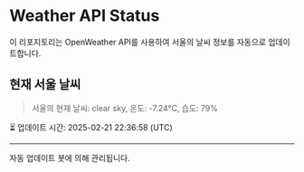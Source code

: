 
# Weather API Status

이 리포지토리는 OpenWeather API를 사용하여 서울의 날씨 정보를 자동으로 업데이트합니다.

## 현재 서울 날씨
> 서울의 현재 날씨: clear sky, 온도: -7.24°C, 습도: 79%

⏳ 업데이트 시간: 2025-02-21 22:36:58 (UTC)

---
자동 업데이트 봇에 의해 관리됩니다.

